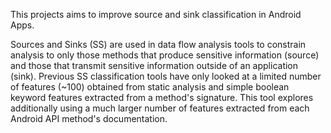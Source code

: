 This projects aims to improve source and sink classification in Android Apps. 

Sources and Sinks (SS) are used in data flow analysis tools to constrain analysis to only 
those methods that produce sensitive information (source) and those that transmit sensitive 
information outside of an application (sink). Previous SS classification tools have only looked 
at a limited number of features (~100) obtained from static analysis and simple boolean keyword 
features extracted from a method's signature. This tool explores additionally using a much larger 
number of features extracted from each Android API method's documentation.
